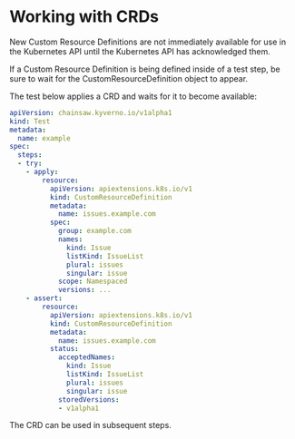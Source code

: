 # Working with CRDs

New Custom Resource Definitions are not immediately available for use in the Kubernetes API until the Kubernetes API has acknowledged them.

If a Custom Resource Definition is being defined inside of a test step, be sure to wait for the CustomResourceDefinition object to appear.

The test below applies a CRD and waits for it to become available:

```yaml
apiVersion: chainsaw.kyverno.io/v1alpha1
kind: Test
metadata:
  name: example
spec:
  steps:
  - try:
    - apply:
        resource:
          apiVersion: apiextensions.k8s.io/v1
          kind: CustomResourceDefinition
          metadata:
            name: issues.example.com
          spec:
            group: example.com
            names:
              kind: Issue
              listKind: IssueList
              plural: issues
              singular: issue
            scope: Namespaced
            versions: ...
    - assert:
        resource:
          apiVersion: apiextensions.k8s.io/v1
          kind: CustomResourceDefinition
          metadata:
            name: issues.example.com
          status:
            acceptedNames:
              kind: Issue
              listKind: IssueList
              plural: issues
              singular: issue
            storedVersions:
            - v1alpha1
```

The CRD can be used in subsequent steps.
